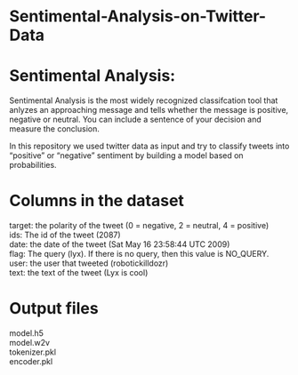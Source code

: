 # Sentimental-Analysis-on-Twitter-Data
# Sentimental Analysis:
Sentimental Analysis is the most widely recognized classifcation tool that anlyzes an approaching message and tells whether the message is positive, negative or neutral. You can include a sentence of your decision and measure the conclusion.

In this repository we used twitter data as input and try to classify tweets into “positive” or “negative” sentiment by building a model based on probabilities.

# Columns in the dataset
target: the polarity of the tweet (0 = negative, 2 = neutral, 4 = positive)                                                               
ids: The id of the tweet (2087)                                                                                                           
date: the date of the tweet (Sat May 16 23:58:44 UTC 2009)                                                                                 
flag: The query (lyx). If there is no query, then this value is NO_QUERY.                                                                 
user: the user that tweeted (robotickilldozr)                                                                                             
text: the text of the tweet (Lyx is cool)


# Output files
model.h5                                                                                                                                   
model.w2v                                                                                                                                 
tokenizer.pkl                                                                                                                             
encoder.pkl
